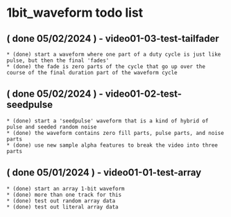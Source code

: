 # 1bit_waveform todo list

## ( done 05/02/2024 ) - video01-03-test-tailfader
    * (done) start a waveform where one part of a duty cycle is just like pulse, but then the final 'fades'
    * (done) the fade is zero parts of the cycle that go up over the course of the final duration part of the waveform cycle


## ( done 05/02/2024 ) - video01-02-test-seedpulse
    * (done) start a 'seedpulse' waveform that is a kind of hybrid of pulse and seeded random noise
    * (done) the waveform contains zero fill parts, pulse parts, and noise parts
    * (done) use new sample alpha features to break the video into three parts

## ( done 05/01/2024 ) - video01-01-test-array
    * (done) start an array 1-bit waveform
    * (done) more than one track for this
    * (done) test out random array data
    * (done) test out literal array data

